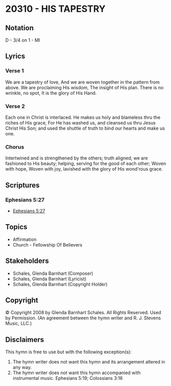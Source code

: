 # 20310 - HIS TAPESTRY

## Notation

D - 3/4 on 1 - MI

## Lyrics

### Verse 1

We are a tapestry of love, And we are woven together in the pattern from above. We are proclaiming His wisdom, The insight of His plan. There is no wrinkle, no spot, It is the glory of His Hand. 

### Verse 2

Each one in Christ is interlaced. He makes us holy and blameless thru the riches of His grace, For He has washed us, and cleansed us thru Jesus Christ His Son; and used the shuttle of truth to bind our hearts and make us one.

### Chorus

Intertwined and is strengthened by the others; truth aligned, we are fashioned to His beauty; helping, serving for the good  of each other;  Woven with hope, Woven with joy, lavished with the glory of His wond'rous grace.


## Scriptures

### Ephesians 5:27

- [Ephesians 5:27](https://www.biblegateway.com/passage/?search=Ephesians%205%3A27)


## Topics

- Affirmation
- Church - Fellowship Of Believers

## Stakeholders

- Schales, Glenda Barnhart (Composer)
- Schales, Glenda Barnhart (Lyricist)
- Schales, Glenda Barnhart (Copyright Holder)

## Copyright

© Copyright 2008 by Glenda Barnhart Schales.  All Rights Reserved. Used by Permission.
(An agreement between the hymn writer and R. J. Stevens Music, LLC.)

## Disclaimers

This hymn is free to use but with the following exception(s):
1. The hymn writer does not want this hymn and its arrangement altered in any way.
2. The hymn writer does not want this hymn accompanied with instrumental music.
Ephesians 5:19; Colossians 3:16

